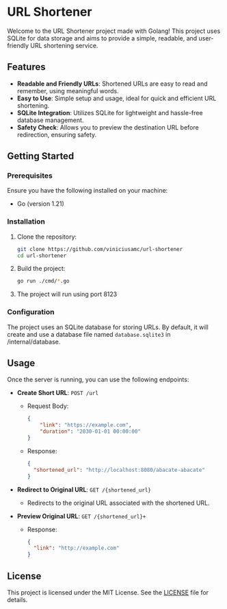 # URL Shortener

Welcome to the URL Shortener project made with Golang! This project uses SQLite for data storage and aims to provide a simple, readable, and user-friendly URL shortening service.

## Features

- **Readable and Friendly URLs**: Shortened URLs are easy to read and remember, using meaningful words.
- **Easy to Use**: Simple setup and usage, ideal for quick and efficient URL shortening.
- **SQLite Integration**: Utilizes SQLite for lightweight and hassle-free database management.
- **Safety Check**: Allows you to preview the destination URL before redirection, ensuring safety.

## Getting Started

### Prerequisites

Ensure you have the following installed on your machine:

- Go (version 1.21)

### Installation

1. Clone the repository:
    ```sh
    git clone https://github.com/viniciusamc/url-shortener
    cd url-shortener
    ```

2. Build the project:
    ```sh
    go run ./cmd/*.go
    ```

3. The project will run using port 8123

### Configuration

The project uses an SQLite database for storing URLs. By default, it will create and use a database file named `database.sqlite3` in /internal/database.

## Usage

Once the server is running, you can use the following endpoints:

- **Create Short URL**: `POST /url`
  - Request Body:
    ```json
    {
        "link": "https://example.com",
        "duration": "2030-01-01 00:00:00"
    }
    ```
  - Response:
    ```json
    {
      "shortened_url": "http://localhost:8080/abacate-abacate"
    }
    ```

- **Redirect to Original URL**: `GET /{shortened_url}`
  - Redirects to the original URL associated with the shortened URL.

- **Preview Original URL**: `GET /{shortened_url}+`
  - Response:
    ```json
    {
      "link": "http://example.com"
    }
    ```

## License

This project is licensed under the MIT License. See the [LICENSE](LICENSE) file for details.
